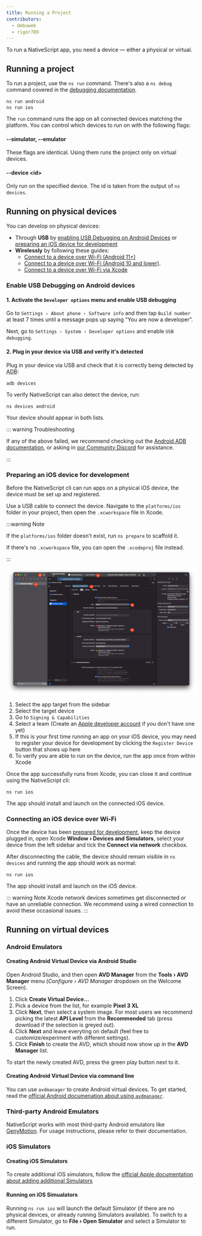 ```yaml
---
title: Running a Project
contributors:
  - Ombuweb
  - rigor789
---
```


To run a NativeScript app, you need a device &mdash; either a physical or virtual.

## Running a project

To run a project, use the `ns run` command. There's also a `ns debug` command covered in the [debugging documentation](/guide/debugging#debugging-with-chrome-devtools).

```cli
ns run android
ns run ios
```

The `run` command runs the app on all connected devices matching the platform. You can control which devices to run on with the following flags:

#### --simulator, --emulator

These flags are identical. Using them runs the project only on virtual devices.

#### --device &lt;id&gt;

Only run on the specified device. The id is taken from the output of `ns devices`.

## Running on physical devices

You can develop on physical devices:

- Through **USB** by [enabling USB Debugging on Android Devices](#enable-usb-debugging-on-android-devices) or [preparing an iOS device for development](#preparing-an-ios-device-for-development)
- **Wirelessly** by following these guides:
  - [Connect to a device over Wi-Fi (Android 11+)](https://developer.android.com/studio/command-line/adb#connect-to-a-device-over-wi-fi-android-11+)
  - [Connect to a device over Wi-Fi (Android 10 and lower)](https://developer.android.com/studio/command-line/adb#wireless).
  - [Connect to a device over Wi-Fi via Xcode](#connecting-an-ios-device-over-wi-fi)

### Enable USB Debugging on Android devices

#### 1. Activate the `Developer options` menu and enable USB debugging

Go to `Settings › About phone › Software info` and then tap `Build number` at least 7 times until a message pops up saying "You are now a developer".

Next, go to `Settings › System › Developer options` and enable `USB debugging`.

#### 2. Plug in your device via USB and verify it's detected

Plug in your device via USB and check that it is correctly being detected by <abbr title="Android Debug Bridge">ADB</abbr>:

```cli
adb devices
```

To verify NativeScript can also detect the device, run:

```cli
ns devices android
```

Your device should appear in both lists.

::: warning Troubleshooting

If any of the above failed, we recommend checking out the [Android ADB documentation](https://developer.android.com/studio/command-line/adb), or asking in [our Community Discord](https://nativescript.org/discord) for assistance.

:::

### Preparing an iOS device for development

Before the NativeScript cli can run apps on a physical iOS device, the device must be set up and registered.

Use a USB cable to connect the device. Navigate to the `platforms/ios` folder in your project, then open the `.xcworkspace` file in Xcode.

:::warning Note

If the `platforms/ios` folder doesn't exist, run `ns prepare` to scaffold it.

If there's no `.xcworkspace` file, you can open the `.xcodeproj` file instead.

:::

![Xcode Signing & Capabilities tab](../assets/images/running/xcode_signing_steps.png)

<StepList>

1. Select the app target from the sidebar
2. Select the target device
3. Go to `Signing & Capabilities`
4. Select a team (Create an [Apple developer account](https://developer.apple.com/) if you don't have one yet)
5. If this is your first time running an app on your iOS device, you may need to register your device for development by clicking the `Register Device` button that shows up here
6. To verify you are able to run on the device, run the app once from within Xcode

</StepList>

Once the app successfully runs from Xcode, you can close it and continue using the NativeScript cli:

```cli
ns run ios
```

The app should install and launch on the connected iOS device.

### Connecting an iOS device over Wi-Fi

Once the device has been [prepared for development](#preparing-an-ios-device-for-development), keep the device plugged in, open Xcode **Window › Devices and Simulators**, select your device from the left sidebar and tick the **Connect via network** checkbox.

After disconnecting the cable, the device should remain visible in `ns devices` and running the app should work as normal:

```cli
ns run ios
```

The app should install and launch on the iOS device.

::: warning Note
Xcode network devices sometimes get disconnected or have an unreliable connection. We recommend using a wired connection to avoid these occasional issues.
:::

## Running on virtual devices

### Android Emulators

#### Creating Android Virtual Device via Android Studio

Open Android Studio, and then open **AVD Manager** from the **Tools › AVD Manager** menu (_Configure › AVD Manager_ dropdown on the Welcome Screen).

1. Click **Create Virtual Device...**
2. Pick a device from the list, for example **Pixel 3 XL**
3. Click **Next**, then select a system image. For most users we recommend picking the latest **API Level** from the **Recommended** tab (press download if the selection is greyed out).
4. Click **Next** and leave everyting on default (feel free to customize/experiment with different settings).
5. Click **Finish** to create the AVD, which should now show up in the **AVD Manager** list.

To start the newly created AVD, press the green play button next to it.

#### Creating Android Virtual Device via command line

You can use `avdmanager` to create Android virtual devices. To get started, read the [official Android documenation about using `avdmanager`](https://developer.android.com/tools/avdmanager).

### Third-party Android Emulators

NativeScript works with most third-party Android emulators like [GenyMotion](https://www.genymotion.com). For usage instructions, please refer to their documentation.

### iOS Simulators

#### Creating iOS Simulators

To create additional iOS simulators, follow the [official Apple documentation about adding additional Simulators](https://developer.apple.com/documentation/safari-developer-tools/adding-additional-simulators)

#### Running on iOS Simualators

Running `ns run ios` will launch the default Simulator (if there are no physical devices, or already running Simulators available). To switch to a different Simulator, go to **File › Open Simulator** and select a Simulator to run.
